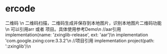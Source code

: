 # ercode
二维码 \n
二维码扫描，二维码生成并保存到本地图片，识别本地图片二维码功能\n
可以引用arr 或者 项目。具体使用参考Demo\n
//aar引用
implementation(name: 'zxinglib-release', ext: 'aar')\n
implementation 'com.google.zxing:core:3.3.2'\n
//项目引用
implementation project(path: ':zxinglib')\n